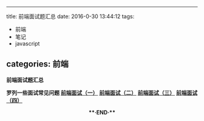 ﻿
---
title: 前端面试题汇总
date: 2016-0-30 13:44:12
tags:
- 前端
- 笔记
- javascript

categories: 前端
---
<b>前端面试题汇总<b>


罗列一些面试常见问题
[前端面试（一）](https://mp.weixin.qq.com/s?__biz=MzI1MjA2NzQ3Ng==&mid=2457137484&idx=2&sn=2ff6dd662bf4f6cd588440600ff42991&chksm=fe693ab7c91eb3a1022630b5b83a55182b49720e709f02397bdb86fb0f5e77ab4291a3ad878b&scene=21#wechat_redirect)
[前端面试（二）](https://mp.weixin.qq.com/s?__biz=MzI1MjA2NzQ3Ng==&mid=2457137505&idx=3&sn=6c3bc0d6d4272f0c4ecf7ed6586fae2f&chksm=fe693a9ac91eb38cf2e1a7e09720f6b0b3f2a3fd9d80be047b4df8c6b5385c9db23103b6a762#rd)
[前端面试（三）](https://mp.weixin.qq.com/s?__biz=MzI1MjA2NzQ3Ng==&mid=2457137515&idx=2&sn=5133566e2e32b59e34ec486157b6e01f&chksm=fe693a90c91eb3865513aecf4bab3731d5dfebf90a65fa6e221b4c079243ddaa1e588a0c80d9&scene=21#wechat_redirect)
[前端面试（四）](https://mp.weixin.qq.com/s?__biz=MzI1MjA2NzQ3Ng==&mid=2457137527&idx=2&sn=d297de8fd18884836d86092d3a3f723e&chksm=fe693a8cc91eb39ae8dcb81a3cb2fc56e1d4d6d203b9bc42a22e39fae973fe081390c429d8e2#rd)



<CENTER>**·END·**<CENTER>
